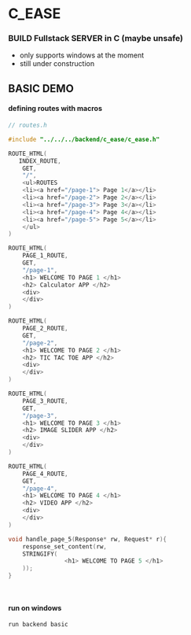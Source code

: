 # C_EASE 
### BUILD Fullstack SERVER in C (maybe unsafe)

- only supports windows at the moment
- still under construction


## BASIC DEMO

#### defining routes with macros

```c
// routes.h 

#include "../../../backend/c_ease/c_ease.h"

ROUTE_HTML(
   INDEX_ROUTE,
	GET, 
	"/", 
	<ul>ROUTES
	<li><a href="/page-1"> Page 1</a></li>
	<li><a href="/page-2"> Page 2</a></li>
	<li><a href="/page-3"> Page 3</a></li>
	<li><a href="/page-4"> Page 4</a></li>
	<li><a href="/page-5"> Page 5</a></li>
	</ul>
)

ROUTE_HTML(
    PAGE_1_ROUTE,
	GET, 
	"/page-1", 
	<h1> WELCOME TO PAGE 1 </h1>
	<h2> Calculator APP </h2>
	<div>
	</div>
)

ROUTE_HTML(
    PAGE_2_ROUTE,
	GET, 
	"/page-2", 
	<h1> WELCOME TO PAGE 2 </h1>
	<h2> TIC TAC TOE APP </h2>
	<div>
	</div>
)

ROUTE_HTML(
    PAGE_3_ROUTE,
	GET, 
	"/page-3", 
	<h1> WELCOME TO PAGE 3 </h1>
	<h2> IMAGE SLIDER APP </h2>
	<div>
	</div>
)

ROUTE_HTML(
    PAGE_4_ROUTE,
	GET, 
	"/page-4", 
	<h1> WELCOME TO PAGE 4 </h1>
	<h2> VIDEO APP </h2>
	<div>
	</div>
)

void handle_page_5(Response* rw, Request* r){
    response_set_content(rw, 
	STRINGIFY(
				<h1> WELCOME TO PAGE 5 </h1>
	));
}

	
```

#### run on windows
```
run backend basic
```